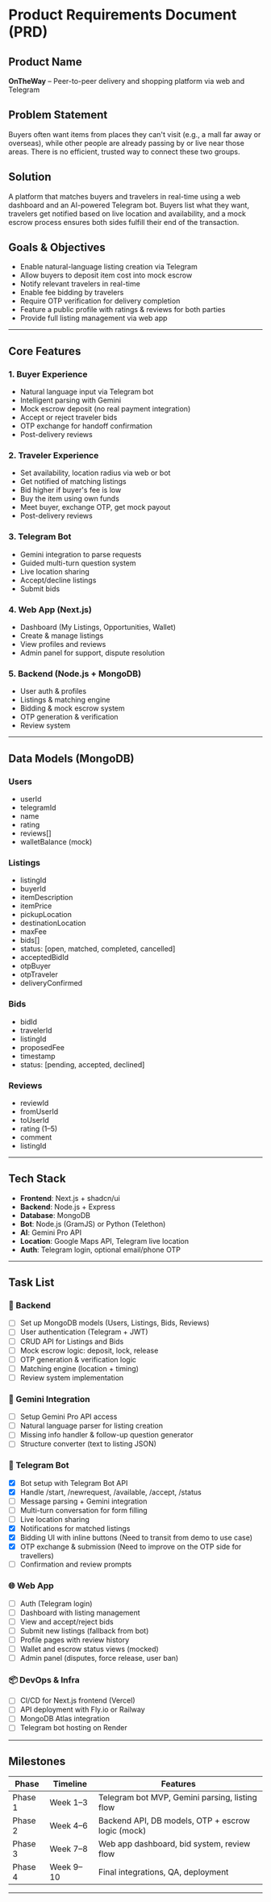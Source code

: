 # Product Requirements Document (PRD)

## Product Name

**OnTheWay** – Peer-to-peer delivery and shopping platform via web and Telegram

## Problem Statement

Buyers often want items from places they can't visit (e.g., a mall far away or overseas), while other people are already passing by or live near those areas. There is no efficient, trusted way to connect these two groups.

## Solution

A platform that matches buyers and travelers in real-time using a web dashboard and an AI-powered Telegram bot. Buyers list what they want, travelers get notified based on live location and availability, and a mock escrow process ensures both sides fulfill their end of the transaction.

## Goals & Objectives

- Enable natural-language listing creation via Telegram
- Allow buyers to deposit item cost into mock escrow
- Notify relevant travelers in real-time
- Enable fee bidding by travelers
- Require OTP verification for delivery completion
- Feature a public profile with ratings & reviews for both parties
- Provide full listing management via web app

---

## Core Features

### 1. **Buyer Experience**

- Natural language input via Telegram bot
- Intelligent parsing with Gemini
- Mock escrow deposit (no real payment integration)
- Accept or reject traveler bids
- OTP exchange for handoff confirmation
- Post-delivery reviews

### 2. **Traveler Experience**

- Set availability, location radius via web or bot
- Get notified of matching listings
- Bid higher if buyer's fee is low
- Buy the item using own funds
- Meet buyer, exchange OTP, get mock payout
- Post-delivery reviews

### 3. **Telegram Bot**

- Gemini integration to parse requests
- Guided multi-turn question system
- Live location sharing
- Accept/decline listings
- Submit bids

### 4. **Web App (Next.js)**

- Dashboard (My Listings, Opportunities, Wallet)
- Create & manage listings
- View profiles and reviews
- Admin panel for support, dispute resolution

### 5. **Backend (Node.js + MongoDB)**

- User auth & profiles
- Listings & matching engine
- Bidding & mock escrow system
- OTP generation & verification
- Review system

---

## Data Models (MongoDB)

### Users

- userId
- telegramId
- name
- rating
- reviews[]
- walletBalance (mock)

### Listings

- listingId
- buyerId
- itemDescription
- itemPrice
- pickupLocation
- destinationLocation
- maxFee
- bids[]
- status: [open, matched, completed, cancelled]
- acceptedBidId
- otpBuyer
- otpTraveler
- deliveryConfirmed

### Bids

- bidId
- travelerId
- listingId
- proposedFee
- timestamp
- status: [pending, accepted, declined]

### Reviews

- reviewId
- fromUserId
- toUserId
- rating (1–5)
- comment
- listingId

---

## Tech Stack

- **Frontend**: Next.js + shadcn/ui
- **Backend**: Node.js + Express
- **Database**: MongoDB
- **Bot**: Node.js (GramJS) or Python (Telethon)
- **AI**: Gemini Pro API
- **Location**: Google Maps API, Telegram live location
- **Auth**: Telegram login, optional email/phone OTP

---

## Task List

### 🔧 Backend

- [ ] Set up MongoDB models (Users, Listings, Bids, Reviews)
- [ ] User authentication (Telegram + JWT)
- [ ] CRUD API for Listings and Bids
- [ ] Mock escrow logic: deposit, lock, release
- [ ] OTP generation & verification logic
- [ ] Matching engine (location + timing)
- [ ] Review system implementation

### 🧠 Gemini Integration

- [ ] Setup Gemini Pro API access
- [ ] Natural language parser for listing creation
- [ ] Missing info handler & follow-up question generator
- [ ] Structure converter (text to listing JSON)

### 🤖 Telegram Bot

- [x] Bot setup with Telegram Bot API
- [x] Handle /start, /newrequest, /available, /accept, /status
- [ ] Message parsing + Gemini integration
- [ ] Multi-turn conversation for form filling
- [ ] Live location sharing
- [x] Notifications for matched listings
- [x] Bidding UI with inline buttons (Need to transit from demo to use case)
- [x] OTP exchange & submission (Need to improve on the OTP side for travellers)
- [ ] Confirmation and review prompts

### 🌐 Web App

- [ ] Auth (Telegram login)
- [ ] Dashboard with listing management
- [ ] View and accept/reject bids
- [ ] Submit new listings (fallback from bot)
- [ ] Profile pages with review history
- [ ] Wallet and escrow status views (mocked)
- [ ] Admin panel (disputes, force release, user ban)

### 📦 DevOps & Infra

- [ ] CI/CD for Next.js frontend (Vercel)
- [ ] API deployment with Fly.io or Railway
- [ ] MongoDB Atlas integration
- [ ] Telegram bot hosting on Render

---

## Milestones

| Phase   | Timeline  | Features                                          |
| ------- | --------- | ------------------------------------------------- |
| Phase 1 | Week 1–3  | Telegram bot MVP, Gemini parsing, listing flow    |
| Phase 2 | Week 4–6  | Backend API, DB models, OTP + escrow logic (mock) |
| Phase 3 | Week 7–8  | Web app dashboard, bid system, review flow        |
| Phase 4 | Week 9–10 | Final integrations, QA, deployment                |

---
